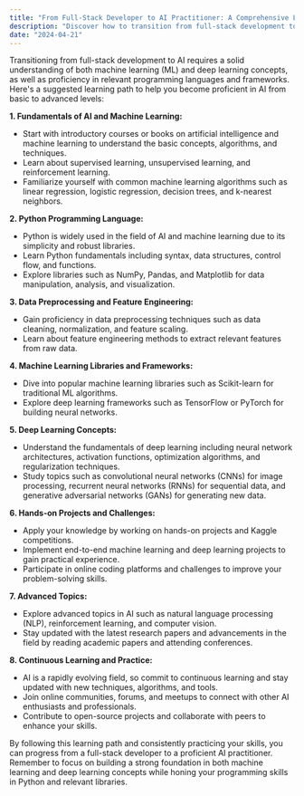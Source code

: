 ```yaml
---
title: "From Full-Stack Developer to AI Practitioner: A Comprehensive Learning Path"
description: "Discover how to transition from full-stack development to AI with a step-by-step learning path. Explore fundamental concepts, programming languages, and hands-on projects to become proficient in artificial intelligence."
date: "2024-04-21"
---
```

Transitioning from full-stack development to AI requires a solid understanding of both machine learning (ML) and deep learning concepts, as well as proficiency in relevant programming languages and frameworks. Here's a suggested learning path to help you become proficient in AI from basic to advanced levels:

**1. Fundamentals of AI and Machine Learning:**
   - Start with introductory courses or books on artificial intelligence and machine learning to understand the basic concepts, algorithms, and techniques.
   - Learn about supervised learning, unsupervised learning, and reinforcement learning.
   - Familiarize yourself with common machine learning algorithms such as linear regression, logistic regression, decision trees, and k-nearest neighbors.

**2. Python Programming Language:**
   - Python is widely used in the field of AI and machine learning due to its simplicity and robust libraries.
   - Learn Python fundamentals including syntax, data structures, control flow, and functions.
   - Explore libraries such as NumPy, Pandas, and Matplotlib for data manipulation, analysis, and visualization.

**3. Data Preprocessing and Feature Engineering:**
   - Gain proficiency in data preprocessing techniques such as data cleaning, normalization, and feature scaling.
   - Learn about feature engineering methods to extract relevant features from raw data.

**4. Machine Learning Libraries and Frameworks:**
   - Dive into popular machine learning libraries such as Scikit-learn for traditional ML algorithms.
   - Explore deep learning frameworks such as TensorFlow or PyTorch for building neural networks.

**5. Deep Learning Concepts:**
   - Understand the fundamentals of deep learning including neural network architectures, activation functions, optimization algorithms, and regularization techniques.
   - Study topics such as convolutional neural networks (CNNs) for image processing, recurrent neural networks (RNNs) for sequential data, and generative adversarial networks (GANs) for generating new data.

**6. Hands-on Projects and Challenges:**
   - Apply your knowledge by working on hands-on projects and Kaggle competitions.
   - Implement end-to-end machine learning and deep learning projects to gain practical experience.
   - Participate in online coding platforms and challenges to improve your problem-solving skills.

**7. Advanced Topics:**
   - Explore advanced topics in AI such as natural language processing (NLP), reinforcement learning, and computer vision.
   - Stay updated with the latest research papers and advancements in the field by reading academic papers and attending conferences.

**8. Continuous Learning and Practice:**
   - AI is a rapidly evolving field, so commit to continuous learning and stay updated with new techniques, algorithms, and tools.
   - Join online communities, forums, and meetups to connect with other AI enthusiasts and professionals.
   - Contribute to open-source projects and collaborate with peers to enhance your skills.

By following this learning path and consistently practicing your skills, you can progress from a full-stack developer to a proficient AI practitioner. Remember to focus on building a strong foundation in both machine learning and deep learning concepts while honing your programming skills in Python and relevant libraries.

